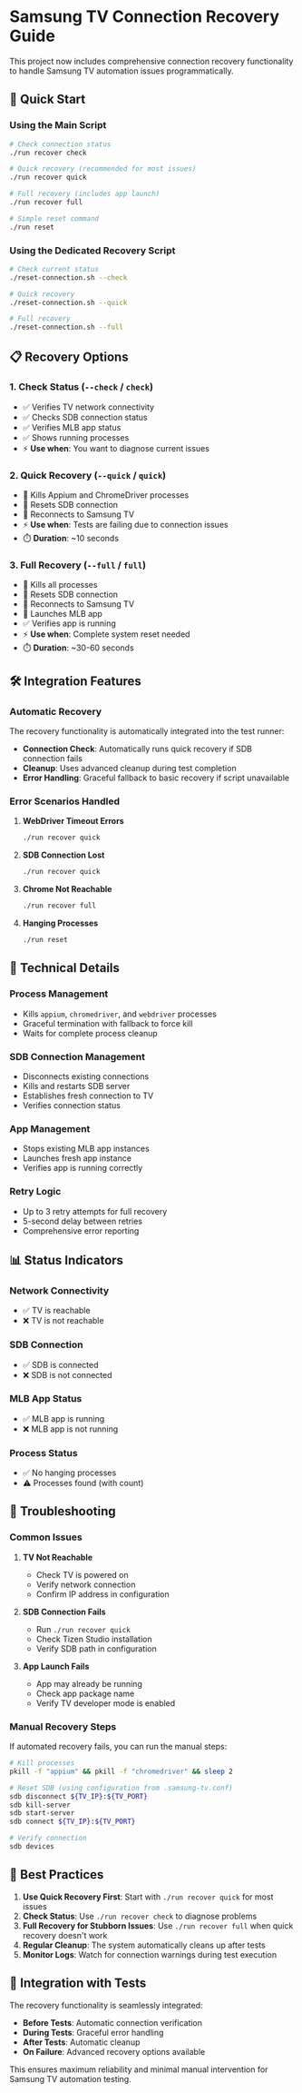 # Samsung TV Connection Recovery Guide

This project now includes comprehensive connection recovery functionality to handle Samsung TV automation issues programmatically.

## 🚀 Quick Start

### Using the Main Script

```bash
# Check connection status
./run recover check

# Quick recovery (recommended for most issues)
./run recover quick

# Full recovery (includes app launch)
./run recover full

# Simple reset command
./run reset
```

### Using the Dedicated Recovery Script

```bash
# Check current status
./reset-connection.sh --check

# Quick recovery
./reset-connection.sh --quick

# Full recovery
./reset-connection.sh --full
```

## 📋 Recovery Options

### 1. **Check Status** (`--check` / `check`)

- ✅ Verifies TV network connectivity
- ✅ Checks SDB connection status
- ✅ Verifies MLB app status
- ✅ Shows running processes
- ⚡ **Use when**: You want to diagnose current issues

### 2. **Quick Recovery** (`--quick` / `quick`)

- 🔪 Kills Appium and ChromeDriver processes
- 🔄 Resets SDB connection
- 🔗 Reconnects to Samsung TV
- ⚡ **Use when**: Tests are failing due to connection issues
- ⏱️ **Duration**: ~10 seconds

### 3. **Full Recovery** (`--full` / `full`)

- 🔪 Kills all processes
- 🔄 Resets SDB connection
- 🔗 Reconnects to Samsung TV
- 📱 Launches MLB app
- ✅ Verifies app is running
- ⚡ **Use when**: Complete system reset needed
- ⏱️ **Duration**: ~30-60 seconds

## 🛠️ Integration Features

### Automatic Recovery

The recovery functionality is automatically integrated into the test runner:

- **Connection Check**: Automatically runs quick recovery if SDB connection fails
- **Cleanup**: Uses advanced cleanup during test completion
- **Error Handling**: Graceful fallback to basic recovery if script unavailable

### Error Scenarios Handled

1. **WebDriver Timeout Errors**

   ```bash
   ./run recover quick
   ```

2. **SDB Connection Lost**

   ```bash
   ./run recover quick
   ```

3. **Chrome Not Reachable**

   ```bash
   ./run recover full
   ```

4. **Hanging Processes**
   ```bash
   ./run reset
   ```

## 🔧 Technical Details

### Process Management

- Kills `appium`, `chromedriver`, and `webdriver` processes
- Graceful termination with fallback to force kill
- Waits for complete process cleanup

### SDB Connection Management

- Disconnects existing connections
- Kills and restarts SDB server
- Establishes fresh connection to TV
- Verifies connection status

### App Management

- Stops existing MLB app instances
- Launches fresh app instance
- Verifies app is running correctly

### Retry Logic

- Up to 3 retry attempts for full recovery
- 5-second delay between retries
- Comprehensive error reporting

## 📊 Status Indicators

### Network Connectivity

- ✅ TV is reachable
- ❌ TV is not reachable

### SDB Connection

- ✅ SDB is connected
- ❌ SDB is not connected

### MLB App Status

- ✅ MLB app is running
- ❌ MLB app is not running

### Process Status

- ✅ No hanging processes
- ⚠️ Processes found (with count)

## 🚨 Troubleshooting

### Common Issues

1. **TV Not Reachable**

   - Check TV is powered on
   - Verify network connection
   - Confirm IP address in configuration

2. **SDB Connection Fails**

   - Run `./run recover quick`
   - Check Tizen Studio installation
   - Verify SDB path in configuration

3. **App Launch Fails**
   - App may already be running
   - Check app package name
   - Verify TV developer mode is enabled

### Manual Recovery Steps

If automated recovery fails, you can run the manual steps:

```bash
# Kill processes
pkill -f "appium" && pkill -f "chromedriver" && sleep 2

# Reset SDB (using configuration from .samsung-tv.conf)
sdb disconnect ${TV_IP}:${TV_PORT}
sdb kill-server
sdb start-server
sdb connect ${TV_IP}:${TV_PORT}

# Verify connection
sdb devices
```

## 🎯 Best Practices

1. **Use Quick Recovery First**: Start with `./run recover quick` for most issues
2. **Check Status**: Use `./run recover check` to diagnose problems
3. **Full Recovery for Stubborn Issues**: Use `./run recover full` when quick recovery doesn't work
4. **Regular Cleanup**: The system automatically cleans up after tests
5. **Monitor Logs**: Watch for connection warnings during test execution

## 🔄 Integration with Tests

The recovery functionality is seamlessly integrated:

- **Before Tests**: Automatic connection verification
- **During Tests**: Graceful error handling
- **After Tests**: Automatic cleanup
- **On Failure**: Advanced recovery options available

This ensures maximum reliability and minimal manual intervention for Samsung TV automation testing.
